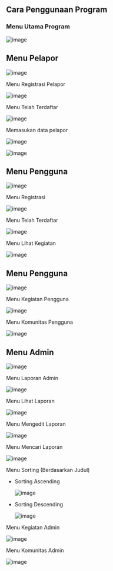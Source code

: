 ## Cara Penggunaan Program

### Menu Utama Program
![image](https://github.com/PA-A23-Kelompok3/EcoSamarinda/assets/143193920/f160ec38-5505-4917-b5c8-e249bffd7bf7)

## Menu Pelapor

![image](https://github.com/PA-A23-Kelompok3/EcoSamarinda/assets/143193920/5185ba2a-4633-4589-95eb-eefbe419e26f)

Menu Registrasi Pelapor

![image](https://github.com/PA-A23-Kelompok3/EcoSamarinda/assets/143193920/2336868a-fe99-427e-8e0d-17521a2d0472)

 Menu Telah Terdaftar

![image](https://github.com/PA-A23-Kelompok3/EcoSamarinda/assets/143193920/b804a29c-4fc5-42bc-8f4b-05c314153db5)

Memasukan data pelapor

![image](https://github.com/PA-A23-Kelompok3/EcoSamarinda/assets/143193920/53c515a4-b21e-44a4-8b69-b2503c6414c1)

![image](https://github.com/PA-A23-Kelompok3/EcoSamarinda/assets/143193920/240541e5-48af-4815-b157-af3f9a185b85)


## Menu Pengguna

![image](https://github.com/PA-A23-Kelompok3/EcoSamarinda/assets/143193920/e9f4102b-38c5-41d1-b665-c24674c13a6d)

Menu Registrasi 

![image](https://github.com/PA-A23-Kelompok3/EcoSamarinda/assets/143193920/d0814abd-ee76-4c94-9e6b-410bb0bfd81c)

Menu Telah Terdaftar
 
![image](https://github.com/PA-A23-Kelompok3/EcoSamarinda/assets/143193920/2072e6ab-ae37-4c98-b967-13cf919953d1)

 Menu Lihat Kegiatan
 
![image](https://github.com/PA-A23-Kelompok3/EcoSamarinda/assets/143193920/c20172c9-911a-47d7-a5a8-304d0ffb8bcd)

## Menu Pengguna

![image](https://github.com/PA-A23-Kelompok3/EcoSamarinda/assets/143193920/e0a25a2e-ee9d-4447-9d06-369c1a1bdc34)

 Menu Kegiatan Pengguna
 
![image](https://github.com/PA-A23-Kelompok3/EcoSamarinda/assets/143193920/1de67236-4eda-44a2-82b3-64ae0dfd738f)

 Menu Komunitas Pengguna
 
![image](https://github.com/PA-A23-Kelompok3/EcoSamarinda/assets/143193920/34102887-4f4f-4cce-a260-25678e87dcd1)

## Menu Admin

![image](https://github.com/PA-A23-Kelompok3/EcoSamarinda/assets/143193920/aa1fd2f8-0c92-45b4-99ed-4a426219a8cf)

Menu Laporan Admin

![image](https://github.com/PA-A23-Kelompok3/EcoSamarinda/assets/143193920/a07007f2-9d97-4364-a58c-63140dff7a94)

Menu Lihat Laporan

![image](https://github.com/PA-A23-Kelompok3/EcoSamarinda/assets/143193920/6394907a-8c4c-4813-acc8-baff1e772eef)

Menu Mengedit Laporan

![image](https://github.com/PA-A23-Kelompok3/EcoSamarinda/assets/143193920/48a99439-07c3-41d5-84e2-37192f89ae80)

Menu Mencari Laporan

![image](https://github.com/PA-A23-Kelompok3/EcoSamarinda/assets/143193920/11d1835a-53b0-48fe-a501-a38901937c36)

Menu Sorting (Berdasarkan Judul)

- Sorting Ascending

  ![image](https://github.com/PA-A23-Kelompok3/EcoSamarinda/assets/143193920/51c11934-e8e2-413b-bb8a-fa63dc880d79)

- Sorting Descending

  ![image](https://github.com/PA-A23-Kelompok3/EcoSamarinda/assets/143193920/d1752527-c674-499b-8253-b139f4cbf316)

Menu Kegiatan Admin

![image](https://github.com/PA-A23-Kelompok3/EcoSamarinda/assets/143193920/8e6c3ff6-e407-4e59-b383-871a073d5e84)

Menu Komunitas Admin

![image](https://github.com/PA-A23-Kelompok3/EcoSamarinda/assets/143193920/f093fbcc-9811-4024-882c-1d9160e83cba)






